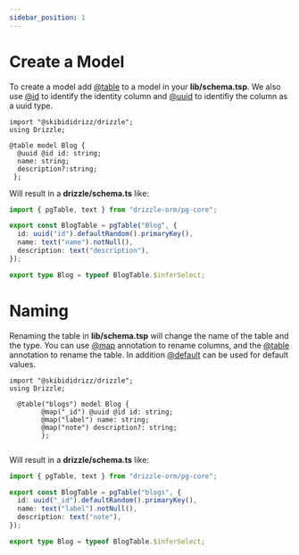 ```yaml
---
sidebar_position: 1
---
```


# Create a Model

To create a model add  [@table](/docs/drizzle/api/decorators#@Drizzle.table) to a model in your **lib/schema.tsp**. We
also use [@id](/docs/drizzle/api/decorators#@Drizzle.id)  to identify the identity column and [@uuid](/docs/drizzle/api/decorators#@Drizzle.uuid)  to identifiy the column as a uuid type.

```tsp
import "@skibididrizz/drizzle";
using Drizzle;

@table model Blog {
  @uuid @id id: string;
  name: string;
  description?:string;
 };       

```

Will result in a **drizzle/schema.ts** like:
```ts
import { pgTable, text } from "drizzle-orm/pg-core";

export const BlogTable = pgTable("Blog", {
  id: uuid("id").defaultRandom().primaryKey(),
  name: text("name").notNull(),
  description: text("description"),
});

export type Blog = typeof BlogTable.$inferSelect;
```

# Naming 
Renaming the table in **lib/schema.tsp** will change the name of the table and the type.  You
can use [@map](/docs/drizzle/api/decorators#@Drizzle.map) annotation to rename columns,
and the [@table](/docs/drizzle/api/decorators#@Drizzle.able) annotation to rename the table.
In addition [@default](/docs/drizzle/api/decorators#@Drizzle.default) can be used for default values.

```tsp
import "@skibididrizz/drizzle";
using Drizzle;

  @table("blogs") model Blog {
        @map("_id") @uuid @id id: string;
        @map("label") name: string;
        @map("note") description?: string;
        };      
            
```

Will result in a **drizzle/schema.ts** like:

```ts
import { pgTable, text } from "drizzle-orm/pg-core";

export const BlogTable = pgTable("blogs", {
  id: uuid("_id").defaultRandom().primaryKey(),
  name: text("label").notNull(),
  description: text("note"),
});

export type Blog = typeof BlogTable.$inferSelect; 
```
